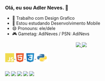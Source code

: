 ### Olá, eu sou Adler Neves. 👋

- 🔭 Trabalho com Design Grafico 
- 🌱 Estou estudando Desenvolvimento Mobile 
- 😄 Pronouns: ele/dele
- 🎮 Gametag: AdiNeves / PSN: AdiNevs

<div align="center">
  <a href="https://github.com/adineves">
  <img height="170em" src="https://github-readme-stats.vercel.app/api?username=adineves&show_icons=true&theme=dark&include_all_commits=true&count_private=true"/>
  <img height="170em" src="https://github-readme-stats.vercel.app/api/top-langs/?username=adineves&layout=compact&langs_count=7&theme=dark"/>
</div>
<div style="display: inline_block"><br>
  <img align="center" alt="Adi-Js" height="30" width="30" src="https://raw.githubusercontent.com/devicons/devicon/master/icons/javascript/javascript-plain.svg">
  <img align="center" alt="Adi-HTML" height="30" width="30" src="https://raw.githubusercontent.com/devicons/devicon/master/icons/html5/html5-original.svg">
  <img align="center" alt="Adi-CSS" height="30" width="30" src="https://raw.githubusercontent.com/devicons/devicon/master/icons/css3/css3-original.svg">
  <img align="center" alt="Adi-Python" height="30" width="40" src="https://raw.githubusercontent.com/devicons/devicon/master/icons/python/python-original.svg">
</div>
  
  ##
 
<div> 
  <a href="https://instagram.com/adi.neves" target="_blank"><img src="https://img.shields.io/badge/-Instagram-%23E4405F?style=for-the-badge&logo=instagram&logoColor=white" target="_blank"></a>
  <a href = "mailto:adlerneves07@gmail.com"><img src="https://img.shields.io/badge/-Gmail-%23333?style=for-the-badge&logo=gmail&logoColor=white" target="_blank"></a>
  <a href="https://www.linkedin.com/in/adler-neves-aa991a181/" target="_blank"><img src="https://img.shields.io/badge/-LinkedIn-%230077B5?style=for-the-badge&logo=linkedin&logoColor=white" target="_blank"></a>
  <a href="https://account.xbox.com/pt-BR/Profile?xr=mebarnav" target="_blank"><img src="https://img.shields.io/badge/Xbox-107C10?style=for-the-badge&logo=xbox&logoColor=white" target="_blank"></a>
  <a href="" target="_blank"><img src="https://img.shields.io/badge/PlayStation-003791?style=for-the-badge&logo=playstation&logoColor=white" target="_blank"></a>
  
</div>
